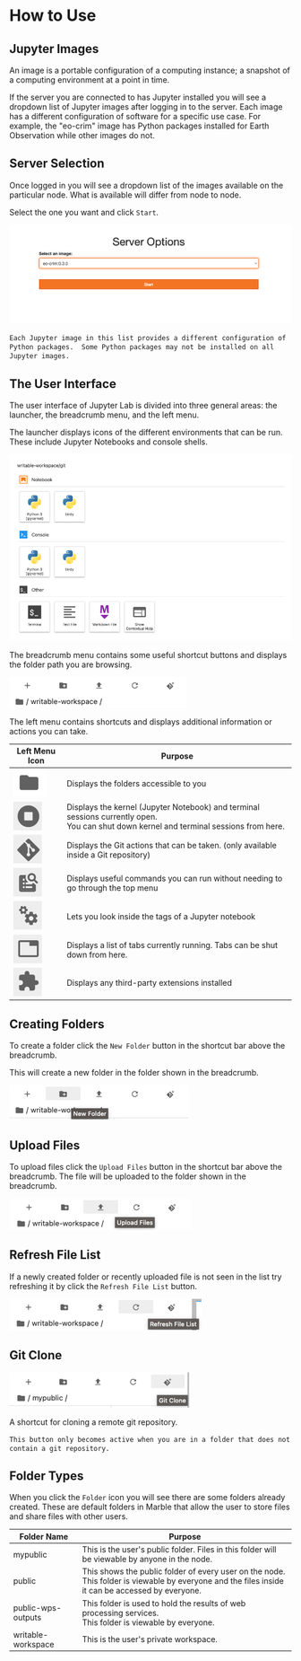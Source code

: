# How to Use

## Jupyter Images
An image is a portable configuration of a computing instance; a snapshot of a computing environment at a point in time.

If the server you are connected to has Jupyter installed you will see a dropdown list of Jupyter images after logging 
in to the server.  Each image has a different configuration of software for a specific use case.  For example, the 
"eo-crim" image has Python packages installed for Earth Observation while other images do not. 


## Server Selection
Once logged in you will see a dropdown list of the images available on the particular node. What is available will differ from node to node.

Select the one you want and click `Start`.

![Starting Server List Screen](images/jupyter/starting-server-list-screen.png)

```{note}
Each Jupyter image in this list provides a different configuration of Python packages.  Some Python packages may not be installed on all Jupyter images.
``` 



## The User Interface

The user interface of Jupyter Lab is divided into three general areas: the launcher, the breadcrumb menu, and the left menu.

The launcher displays icons of the different environments that can be run.  These include Jupyter Notebooks and 
console shells.

![Launcher Screen](images/jupyter/launcher-screen.png)


The breadcrumb menu contains some useful shortcut buttons and displays the folder path you are browsing.

![Breadcrumb Menu](images/jupyter/breadcrumb-menu.png)



The left menu contains shortcuts and displays additional information or actions you can take.

| Left Menu Icon                                                                   | Purpose                                                                                                                                    |
|----------------------------------------------------------------------------------|--------------------------------------------------------------------------------------------------------------------------------------------|
| ![Folder Icon](images/jupyter/left-menu-folder-icon.png)                         | Displays the folders accessible to you                                                                                                     |
| ![Terminal Icon](images/jupyter/left-menu-terminal-icon.png)                     | Displays the kernel (Jupyter Notebook) and terminal sessions currently open. <br> You can shut down kernel and terminal sessions from here. |
| ![Git Icon](images/jupyter/left-menu-git-icon.png)                               | Displays the Git actions that can be taken. (only available inside a Git repository)                                                       |
| ![Commands Icon](images/jupyter/left-menu-commands-icon.png)                     | Displays useful commands you can run without needing to go through the top menu                                                            |
| ![Property Inspector Icon](images/jupyter/left-menu-property-inspector-icon.png) | Lets you look inside the tags of a Jupyter notebook                                                                                        |
| ![Open Tabs Icon](images/jupyter/left-menu-open-tabs-icon.png)                   | Displays a list of tabs currently running.  Tabs can be shut down from here.                                                               |
| ![Extension Manager Icon](images/jupyter/left-menu-extension-manager-icon.png)   | Displays any third-party extensions installed                                                                                              |


## Creating Folders

To create a folder click the `New Folder` button in the shortcut bar above the breadcrumb.

This will create a new folder in the folder shown in the breadcrumb. 

![Create Folder](images/jupyter/create-folder.png)

## Upload Files

To upload files click the `Upload Files` button in the shortcut bar above the breadcrumb.
The file will be uploaded to the folder shown in the breadcrumb. 

![Upload Files](images/jupyter/upload-files.png)

## Refresh File List

If a newly created folder or recently uploaded file is not seen in the list try refreshing it by click the `Refresh File List` button.

![Refresh File List](images/jupyter/refresh-folder-list.png)


## Git Clone

![Git Clone](images/jupyter/git-clone.png)

A shortcut for cloning a remote git repository.

```{note}
This button only becomes active when you are in a folder that does not contain a git repository.
``` 


## Folder Types

When you click the `Folder` icon you will see there are some folders already created.  These are default folders in Marble that allow the user to store files and share files with other users.

| Folder  Name                                                                     | Purpose                                                                                                                                               |
|----------------------------------------------------------------------------------|-------------------------------------------------------------------------------------------------------------------------------------------------------|
| mypublic                                                                         | This is the user's public folder.  Files in this folder will be viewable by anyone in the node.                                                       |
| public                                                                           | This shows the public folder of every user on the node.  <br> This folder is viewable by everyone and the files inside it can be accessed by everyone. |
| public-wps-outputs                                                               | This folder is used to hold the results of web processing services. <br> This folder is viewable by everyone.                                         |
| writable-workspace                                                               | This is the user's private workspace.                                                                                                                 |

